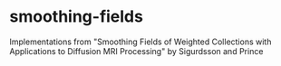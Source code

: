 # smoothing-fields
Implementations from "Smoothing Fields of Weighted Collections with Applications to Diffusion MRI Processing" by Sigurdsson and Prince
